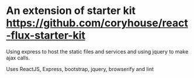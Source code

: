 # An extension of starter kit https://github.com/coryhouse/react-flux-starter-kit #
Using express to host the static files and services and using jquery to make ajax calls.

Uses ReactJS, Express, bootstrap, jquery, browserify and lint